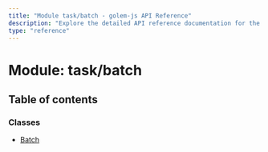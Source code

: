 ```yaml
---
title: "Module task/batch - golem-js API Reference"
description: "Explore the detailed API reference documentation for the Module task/batch within the golem-js SDK for the Golem Network."
type: "reference"
---
```

# Module: task/batch

## Table of contents

### Classes

- [Batch](../classes/task_batch.Batch)
